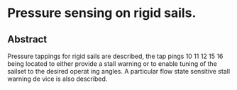# Pressure sensing on rigid sails.

## Abstract
Pressure tappings for rigid sails are described, the tap pings 10 11 12 15 16 being located to either provide a stall warning or to enable tuning of the sailset to the desired operat ing angles. A particular flow state sensitive stall warning de vice is also described.